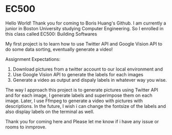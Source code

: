 # EC500

Hello World! Thank you for coming to Boris Huang's Github. I am currently a junior in Boston University studying Computer Engineering.
So I enrolled in this class called EC500: Building Softwares 

My first project is to learn how to use Twitter API and Google Vision API to do some data sorting, 
eventually generate a video!

Assignment Expectations:

1. Download pictures from a twitter account to our local environment and 
2. Use Google Vision API to generate the labels for each images
3. Generate a video as output and dispaly labels in whatever way you wise.

The way I approach this project is to generate pictures using Twitter API and for each image, I generate labels and superimpose them on each image. 
Later, I use Ffmpeg to generate a video with pictures with descriptions.
In the future, I wish i can change the fontsize of the labels and also display labels on the terminal as well.

Thank you for coming here and Please let me know if i have any issue or rooms to inmprove.
